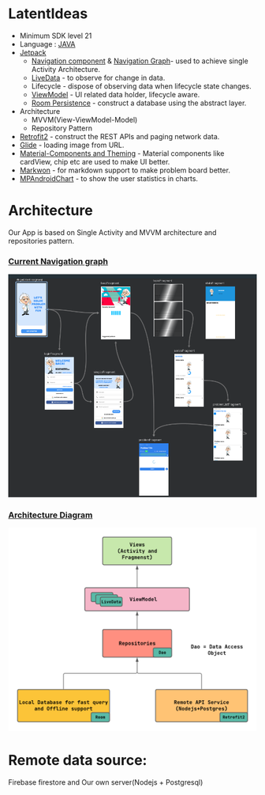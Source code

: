 # LatentIdeas

- Minimum SDK level 21
- Language : <a href="https://www.oracle.com/java/technologies/">JAVA</a>
- <a href="https://developer.android.com/jetpack">Jetpack</a>
  - <a href="https://www.youtube.com/watch?v=Y0Cs2MQxyIs&list=PLWz5rJ2EKKc9mxIBd0DRw9gwXuQshgmn2&index=12">Navigation component</a>  & <a href="https://developer.android.com/guide/navigation/navigation-design-graph">Navigation Graph</a>- used to achieve single Activity Architecture.
  - <a href="https://www.youtube.com/watch?v=OMcDk2_4LSk&list=PLWz5rJ2EKKc9mxIBd0DRw9gwXuQshgmn2&index=7">LiveData</a> - to observe for change in data.
  - Lifecycle - dispose of observing data when lifecycle state changes.
  - <a href="https://www.youtube.com/watch?v=5qlIPTDE274&list=PLWz5rJ2EKKc9mxIBd0DRw9gwXuQshgmn2&index=6">ViewModel</a> - UI related data holder, lifecycle aware.
  - <a href="https://www.youtube.com/watch?v=SKWh4ckvFPM&list=PLWz5rJ2EKKc9mxIBd0DRw9gwXuQshgmn2&index=5">Room Persistence</a> - construct a database using the abstract layer.
- Architecture
  - MVVM(View-ViewModel-Model)
  - Repository Pattern
- <a href="https://square.github.io/retrofit/">Retrofit2</a> - construct the REST APIs and paging network data.
- <a href="https://github.com/bumptech/glide">Glide</a> - loading image from URL.
- <a href ="https://www.material.io/develop/android">Material-Components and Theming</a> - Material components  like cardView, chip etc are used to make UI better.
- <a href="https://noties.io/Markwon/">Markwon</a> - for markdown support to make problem board better.
- <a href="https://github.com/PhilJay/MPAndroidChart">MPAndroidChart</a>  - to show the user statistics in charts.

# Architecture 
Our App is based on Single Activity and MVVM architecture and repositories pattern.

### <u>Current Navigation graph</u>  

![Image](./readMe_assets/images/navigation_graph.PNG)

### <u>Architecture Diagram</u>

![Image](./readMe_assets/images/mvvm.PNG)

# Remote data source:
Firebase firestore and Our own server(Nodejs + Postgresql)
